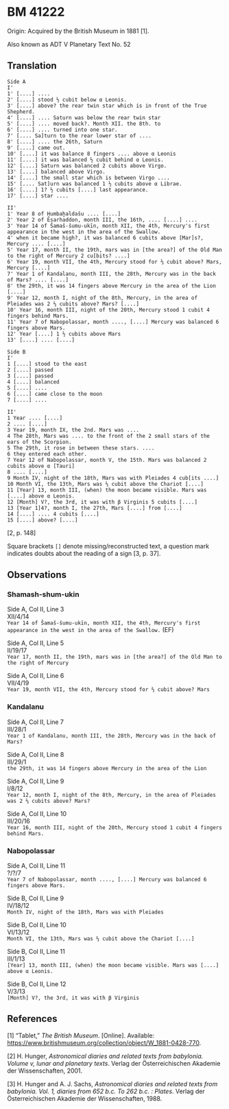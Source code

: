 BM 41222
========

Origin: Acquired by the British Museum in 1881 \[1\].

Also known as ADT V Planetary Text No. 52

Translation
-----------

    Side A
    I'
    1' [....] ....
    2' [....] stood ½ cubit below α Leonis.
    3' [....] above? the rear twin star which is in front of the True Shepherd.
    4' [....] .... Saturn was below the rear twin star
    5' [....] .... moved back?. Month XII. the 8th. to
    6' [....] .... turned into one star.
    7' [.... Sa]turn to the rear lower star of ....
    8' [....] .... the 26th, Saturn
    9' [....] came out.
    10' [....] it was balance 8 fingers .... above α Leonis
    11' [....] it was balanced ½ cubit behind α Leonis.
    12' [....] Saturn was balanced 2 cubits above Virgo.
    13' [....] balanced above Virgo.
    14' [....] the small star which is between Virgo ....
    15' [.... Sat]urn was balanced 1 ½ cubits above α Librae.
    16' [....] 1? ½ cubits [....] last appearance.
    17' [....] star ....

    II'
    1' Year 8 of Ḫumbaḫaldašu .... [....]
    2' Year 2 of Esarhaddon, month III, the 16th, .... [....] ....
    3' Year 14 of Šamaš-šumu-ukīn, month XII, the 4th, Mercury's first appearance in the west in the area of the Swallow.
    4' when it became high?, it was balanced 6 cubits above [Mar]s?, Mercury .... [....]
    5' Year 17, month II, the 19th, mars was in [the area?] of the Old Man to the right of Mercury 2 cu[bits? ....]
    6' Year 19, month VII, the 4th, Mercury stood for ⅔ cubit above? Mars, Mercury [....]
    7' Year 1 of Kandalanu, month III, the 28th, Mercury was in the back of Mars? .... [....]
    8' the 29th, it was 14 fingers above Mercury in the area of the Lion [....]
    9' Year 12, month I, night of the 8th, Mercury, in the area of Pleiades was 2 ⅔ cubits above? Mars? [....]
    10' Year 16, month III, night of the 20th, Mercury stood 1 cubit 4 fingers behind Mars.
    11' Year 7 of Nabopolassar, month ...., [....] Mercury was balanced 6 fingers above Mars.
    12' Year [....] 1 ½ cubits above Mars
    13' [....] .... [....]

    Side B
    I'
    1 [....] stood to the east
    2 [....] passed
    3 [....] passed
    4 [....] balanced
    5 [....] ....
    6 [....] came close to the moon
    7 [....] ....

    II'
    1 Year .... [....]
    2 .... [....]
    3 Year 19, month IX, the 2nd. Mars was ....
    4 The 28th, Mars was .... to the front of the 2 small stars of the ears of the Scorpion.
    5 The 29th, it rose in between these stars. ....
    6 they entered each other.
    7 Year 12 of Nabopolassar, month V, the 15th. Mars was balanced 2 cubits above α [Tauri]
    8 .... [....]
    9 Month IV, night of the 18th, Mars was with Pleiades 4 cub[its ....]
    10 Month VI, the 13th, Mars was ⅔ cubit above the Chariot [....]
    11 [Year] 13, month III, (when) the moon became visible. Mars was [....] above α Leonis.
    12 [Month] V?, the 3rd, it was with β Virginis 5 cubits [....]
    13 [Year 1]4?, month I, the 27th, Mars [....] from [....]
    14 [....] .... 4 cubits [....]
    15 [....] above? [....]

\[2, p. 148\]

Square brackets `[]` denote missing/reconstructed text, a question mark
indicates doubts about the reading of a sign \[3, p. 37\].

Observations
------------

### Shamash-shum-ukin

Side A, Col II, Line 3  
XII/4/14  
`Year 14 of Šamaš-šumu-ukīn, month XII, the 4th, Mercury's first appearance in the west in the area of the Swallow.`
(EF)

Side A, Col II, Line 5  
II/19/17  
`Year 17, month II, the 19th, mars was in [the area?] of the Old Man to the right of Mercury`

Side A, Col II, Line 6  
VII/4/19  
`Year 19, month VII, the 4th, Mercury stood for ⅔ cubit above? Mars`

### Kandalanu

Side A, Col II, Line 7  
III/28/1  
`Year 1 of Kandalanu, month III, the 28th, Mercury was in the back of Mars?`

Side A, Col II, Line 8  
III/29/1  
`the 29th, it was 14 fingers above Mercury in the area of the Lion`

Side A, Col II, Line 9  
I/8/12  
`Year 12, month I, night of the 8th, Mercury, in the area of Pleiades was 2 ⅔ cubits above? Mars?`

Side A, Col II, Line 10  
III/20/16  
`Year 16, month III, night of the 20th, Mercury stood 1 cubit 4 fingers behind Mars.`

### Nabopolassar

Side A, Col II, Line 11  
?/?/7  
`Year 7 of Nabopolassar, month ...., [....] Mercury was balanced 6 fingers above Mars.`

Side B, Col II, Line 9  
IV/18/12  
`Month IV, night of the 18th, Mars was with Pleiades`

Side B, Col II, Line 10  
VI/13/12  
`Month VI, the 13th, Mars was ⅔ cubit above the Chariot [....]`

Side B, Col II, Line 11  
III/1/13  
`[Year] 13, month III, (when) the moon became visible. Mars was [....] above α Leonis.`

Side B, Col II, Line 12  
V/3/13  
`[Month] V?, the 3rd, it was with β Virginis`

References
----------

\[1\] “Tablet,” *The British Museum*. \[Online\]. Available:
<https://www.britishmuseum.org/collection/object/W_1881-0428-770>.

\[2\] H. Hunger, *Astronomical diaries and related texts from babylonia.
Volume v, lunar and planetary texts*. Verlag der Österreichischen
Akademie der Wissenschaften, 2001.

\[3\] H. Hunger and A. J. Sachs, *Astronomical diaries and related texts
from babylonia. Vol. 1, diaries from 652 b.c. To 262 b.c. : Plates*.
Verlag der Österreichischen Akademie der Wissenschaften, 1988.

